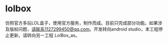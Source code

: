 # lolbox
仿照官方多玩LOL盒子，使用官方服务，制作而成。目前只完成部分功能。如果涉及版权问题，请联系1127299450@qq.com。开发转向android studio，本工程停止更新，请转向另一工程 LolBox_as。
